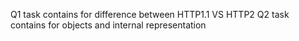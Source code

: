 Q1 task contains for difference between HTTP1.1 VS HTTP2
Q2 task contains for objects and internal representation